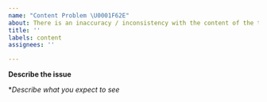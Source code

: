 ```yaml
---
name: "Content Problem \U0001F62E"
about: There is an inaccuracy / inconsistency with the content of the textbook.
title: ''
labels: content
assignees: ''

---
```


**Describe the issue**

**Describe what you expect to see*
